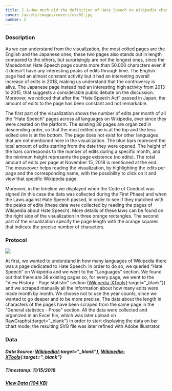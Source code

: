 ```yaml
---
title: 2.1—How much did the definition of Hate Speech on Wikipedia change over time?
cover: /assets/images/covers/viz02.jpg
number: 2
---
```


### Description 

As we can understand from the visualization, the most edited pages are the English and the Japanese ones; these two pages also stands out in length compared to the others, but surprisingly are not the longest ones, since the Macedonian Hate Speech page counts more than 50.000 characters even if it doesn’t have any interesting peaks of edits through time.
The English page had an almost constant activity but it had an interesting overall increase of edits in 2018, making us understand that the controversy is alive.
The Japanese page instead had an interesting high activity from 2013 to 2015, that suggests a considerable public debate on the discussion. Moreover, we noticed that after the “Hate Speech Act” passed in Japan, the amount of edits to the page has been constant and not remarkable.

The first part of the visualization shows the number of edits per month of all the “Hate Speech” pages across all languages on Wikipedia, ever since they were created on the platform. The existing 38 pages are organized in descending order, so that the most edited one is at the top and the less edited one is at the bottom. The page does not exist for other languages that are not mentioned here in the visualization. The blue bars represent the total amount of edits starting  from the date they were opened. The height of the bars corresponds to the number of edits during a specific month, and the minimum height represents the page existence (no edits). The total amount of edits per page at November 15, 2018 is mentioned at the end. The mouseover helps reading the visualization, by highlighting the edits per page and the corresponding name, with the possibility to click on it and view that specific Wikipedia page.

Moreover, in the timeline we displayed when the Code of Conduct was signed (in this case the data was collected during the First Phase) and when the Laws against Hate Speech passed, in order to see if they matched with the peaks of edits (these data were collected by reading the pages of Wikipedia about Hate Speech). More details of these laws can be found on the right side of the visualization in three orange rectangles. The second part of the visualization specify the page length with the orange squares that indicate the precise number of characters. 


### Protocol
<img src="{{ '/assets/images/protocols/protocol-02.png' | relative_path }}">

At first, we wanted to understand in how many languages of Wikipedia there was a page dedicated to Hate Speech. In order to do so, we queried “Hate Speech” on Wikipedia and we went to the “Languages” section. We found out that there are 38 existing pages so, for every page, we went to the “View History - Page statistic” section ([Wikipedia-XTools](https://xtools.wmflabs.org/){:target="_blank"}) and we scraped manually all the information about how many edits were made month by month. We choose not to use the year counts, since we wanted to go deeper and to be more precise. The data about the length in characters of the pages have been scraped from the same page in the "General statistics - Prose" section. All the data were collected and organized in an Excel file, which was later upload on [RawGraphs](https://rawgraphs.io/){:target="_blank"} in order to start displaying the data on bar chart mode; the resulting SVG file was later refined with Adobe Illustrator.


### Data
##### Data Source: [Wikipedia](https://en.wikipedia.org/wiki/Main_Page){:target="_blank"}, [Wikipedia-XTools](https://xtools.wmflabs.org/){:target="_blank"}
##### Timestamp: 11/15/2018
##### [View Data (104 KB)](/assets/datasets/2.1.xlsx)
